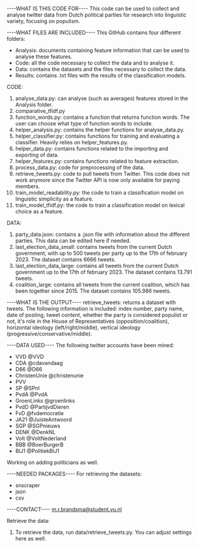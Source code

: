 ----WHAT IS THIS CODE FOR----
This code can be used to collect and analyse twitter data from Dutch political parties for research into linguistic variety, focusing on populism.

----WHAT FILES ARE INCLUDED----
This GitHub contains four different folders:
- Analysis: documents containing feature information that can be used to analyse these features.
- Code: all the code necessary to collect the data and to analyse it.
- Data: contains the datasets and the files necessary to collect the data.
- Results: contains .txt files with the results of the classification models.

CODE: 
1. analyse_data.py: can analyse (such as averages) features stored in the Analysis folder.
2. comparative_tfidf.py
3. function_words.py: contains a function that returns function words. The user can choose what type of function words to include.
4. helper_analysis.py: contains the helper functions for analyse_data.py.
5. helper_classifier.py: contains functions for training and evaluating a classifier. Heavily relies on helper_features.py.
6. helper_data.py: contains functions related to the importing and exporting of data.
7. helper_features.py: contains functions related to feature extraction.
8. process_data.py: code for preprocessing of the data.
9. retrieve_tweets.py: code to pull tweets from Twitter. This code does not work anymore since the Twitter API is now only available for paying members.
10. train_model_readability.py: the code to train a classification model on linguistic simplicity as a feature.
11. train_model_tfidf.py: the code to train a classification model on lexical choice as a feature.

DATA:
1. party_data.json: contains a .json file with information about the different parties. This data can be edited here if needed.
2. last_election_data_small: contains tweets from the current Dutch government, with up to 500 tweets per party up to the 17th of february 2023. The dataset contains 6666 tweets.
3. last_election_data_large: contains all tweets from the current Dutch government up to the 17th of february 2023. The dataset contains 13.791 tweets.
4. coalition_large: contains all tweets from the current coalition, which has been together since 2015. The dataset contains 105.986 tweets.

----WHAT IS THE OUTPUT----
retrieve_tweets: returns a dataset with tweets. The following information is included: index number, party name, date of posting, tweet content, whether the party is considered populist or not, it's role in the House of Representatives (opposition/coalition), horizontal ideology (left/right/middle), vertical ideology (progressive/conservative/middle).

----DATA USED----
The following twitter accounts have been mined: 
 - VVD              @VVD
 - CDA              @cdavandaag
 - D66              @D66
 - ChristenUnie     @christenunie
 - PVV              
 - SP               @SPnl
 - PvdA             @PvdA
 - GroenLinks       @groenlinks
 - PvdD             @PartijvdDieren
 - FvD              @fvdemocratie
 - JA21             @JuisteAntwoord
 - SGP              @SGPnieuws
 - DENK             @DenkNL
 - Volt             @VoltNederland
 - BBB              @BoerBurgerB
 - BIJ1             @PolitiekBIJ1

Working on adding politicians as well.

----NEEDED PACKAGES----
For retrieving the datasets:
- snscraper
- json
- csv


----CONTACT----
m.r.brandsma@student.vu.nl

Retrieve the data:
1. To retrieve the data, run data/retrieve_tweets.py. You can adjust settings here as well.
 
